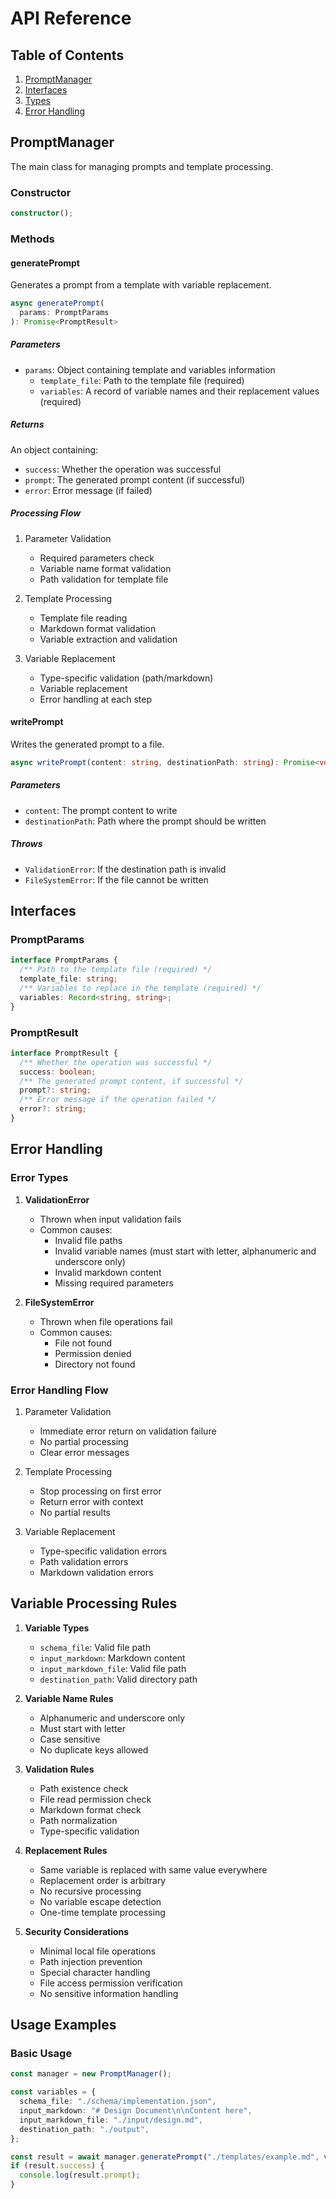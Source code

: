 # API Reference

## Table of Contents

1. [PromptManager](#promptmanager)
2. [Interfaces](#interfaces)
3. [Types](#types)
4. [Error Handling](#error-handling)

## PromptManager

The main class for managing prompts and template processing.

### Constructor

```typescript
constructor();
```

### Methods

#### generatePrompt

Generates a prompt from a template with variable replacement.

```typescript
async generatePrompt(
  params: PromptParams
): Promise<PromptResult>
```

##### Parameters

- `params`: Object containing template and variables information
  - `template_file`: Path to the template file (required)
  - `variables`: A record of variable names and their replacement values (required)

##### Returns

An object containing:

- `success`: Whether the operation was successful
- `prompt`: The generated prompt content (if successful)
- `error`: Error message (if failed)

##### Processing Flow

1. Parameter Validation
   - Required parameters check
   - Variable name format validation
   - Path validation for template file

2. Template Processing
   - Template file reading
   - Markdown format validation
   - Variable extraction and validation

3. Variable Replacement
   - Type-specific validation (path/markdown)
   - Variable replacement
   - Error handling at each step

#### writePrompt

Writes the generated prompt to a file.

```typescript
async writePrompt(content: string, destinationPath: string): Promise<void>
```

##### Parameters

- `content`: The prompt content to write
- `destinationPath`: Path where the prompt should be written

##### Throws

- `ValidationError`: If the destination path is invalid
- `FileSystemError`: If the file cannot be written

## Interfaces

### PromptParams

```typescript
interface PromptParams {
  /** Path to the template file (required) */
  template_file: string;
  /** Variables to replace in the template (required) */
  variables: Record<string, string>;
}
```

### PromptResult

```typescript
interface PromptResult {
  /** Whether the operation was successful */
  success: boolean;
  /** The generated prompt content, if successful */
  prompt?: string;
  /** Error message if the operation failed */
  error?: string;
}
```

## Error Handling

### Error Types

1. **ValidationError**
   - Thrown when input validation fails
   - Common causes:
     - Invalid file paths
     - Invalid variable names (must start with letter, alphanumeric and underscore only)
     - Invalid markdown content
     - Missing required parameters

2. **FileSystemError**
   - Thrown when file operations fail
   - Common causes:
     - File not found
     - Permission denied
     - Directory not found

### Error Handling Flow

1. Parameter Validation
   - Immediate error return on validation failure
   - No partial processing
   - Clear error messages

2. Template Processing
   - Stop processing on first error
   - Return error with context
   - No partial results

3. Variable Replacement
   - Type-specific validation errors
   - Path validation errors
   - Markdown validation errors

## Variable Processing Rules

1. **Variable Types**
   - `schema_file`: Valid file path
   - `input_markdown`: Markdown content
   - `input_markdown_file`: Valid file path
   - `destination_path`: Valid directory path

2. **Variable Name Rules**
   - Alphanumeric and underscore only
   - Must start with letter
   - Case sensitive
   - No duplicate keys allowed

3. **Validation Rules**
   - Path existence check
   - File read permission check
   - Markdown format check
   - Path normalization
   - Type-specific validation

4. **Replacement Rules**
   - Same variable is replaced with same value everywhere
   - Replacement order is arbitrary
   - No recursive processing
   - No variable escape detection
   - One-time template processing

5. **Security Considerations**
   - Minimal local file operations
   - Path injection prevention
   - Special character handling
   - File access permission verification
   - No sensitive information handling

## Usage Examples

### Basic Usage

```typescript
const manager = new PromptManager();

const variables = {
  schema_file: "./schema/implementation.json",
  input_markdown: "# Design Document\n\nContent here",
  input_markdown_file: "./input/design.md",
  destination_path: "./output",
};

const result = await manager.generatePrompt("./templates/example.md", variables);
if (result.success) {
  console.log(result.prompt);
}
```
